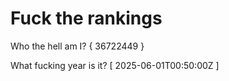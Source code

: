 # Fuck the rankings

Who the hell am I?
{ 36722449 }

What fucking year is it?
[ 2025-06-01T00:50:00Z ]
